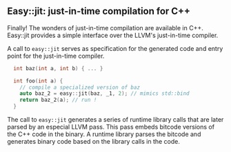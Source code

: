 Easy::jit: just-in-time compilation for C++
-------------------------------------------

Finally! The wonders of just-in-time compilation are available in C++.
Easy::jit provides a simple interface over the LLVM's just-in-time compiler.

A call to ```easy::jit``` serves as specification for the generated code and
entry point for the just-in-time compiler.

```cpp
  int baz(int a, int b) { ... }

  int foo(int a) {
    // compile a specialized version of baz
    auto baz_2 = easy::jit(baz, _1, 2); // mimics std::bind
    return baz_2(a); // run !
  }
```

The call to ```easy::jit``` generates a series of runtime library calls that are
later parsed by an especial LLVM pass. This pass embeds bitcode versions of
the C++ code in the binary.
A runtime library parses the bitcode and generates binary code based on the
library calls in the code.
